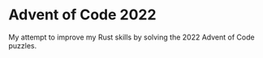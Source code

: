 # Advent of Code 2022

My attempt to improve my Rust skills by solving the 2022 Advent of Code puzzles.